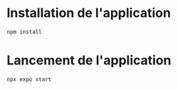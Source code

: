 # Installation de l'application

```bash
npm install
```

# Lancement de l'application 

```bash
npx expo start
```